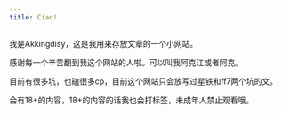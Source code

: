```yaml
---
title: Ciao!
---
```



我是Akkingdisy，这是我用来存放文章的一个小网站。

感谢每一个辛苦翻到我这个网站的人啦。可以叫我阿克江或者阿克。

目前有很多坑，也磕很多cp，目前这个网站只会放写过星铁和ff7两个坑的文。

会有18+的内容，18+的内容的话我也会打标签，未成年人禁止观看哦。
